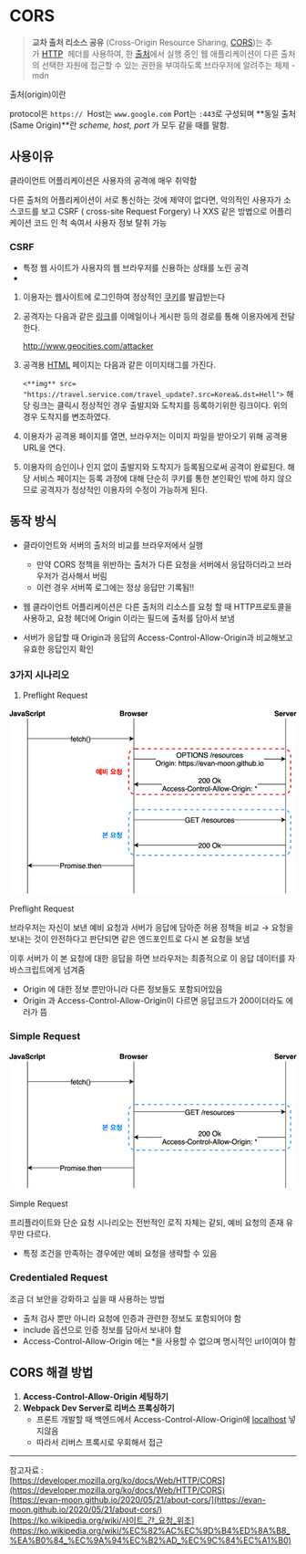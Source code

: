 # CORS

> **교차 출처 리소스 공유**
(Cross-Origin Resource Sharing, [CORS](https://developer.mozilla.org/ko/docs/Glossary/CORS))는 추가 [HTTP](https://developer.mozilla.org/ko/docs/Glossary/HTTP)  헤더를 사용하여, 한 [출처](https://developer.mozilla.org/ko/docs/Glossary/Origin)에서 실행 중인 웹 애플리케이션이 다른 출처의 선택한 자원에 접근할 수 있는 권한을 부여하도록 브라우저에 알려주는 체제 - mdn
> 

출처(origin)이란 

protocol은 `https://`  Host는 `www.google.com` Port는 `:443`로 구성되며 **동일 출처(Same Origin)**란 *scheme, host, port* 가 모두 같을 때를 말함.

## 사용이유

클라이언트 어플리케이션은 사용자의 공격에 매우 취약함

다른 출처의 어플리케이션이 서로 통신하는 것에 제약이 없다면, 악의적인 사용자가 소스코드를 보고 CSRF ( cross-site Request Forgery) 나 XXS 같은 방법으로 어플리케이션 코드 인 척 속여서 사용자 정보 탈취 가능 

### CSRF

- 특정 웹 사이트가 사용자의 웹 브라우저를 신용하는 상태를 노린 공격
- 
1. 이용자는 웹사이트에 로그인하여 정상적인 [쿠키](https://ko.wikipedia.org/wiki/HTTP_%EC%BF%A0%ED%82%A4)를 발급받는다
2. 공격자는 다음과 같은 [링크](https://ko.wikipedia.org/wiki/%ED%95%98%EC%9D%B4%ED%8D%BC%EB%A7%81%ED%81%AC)를 이메일이나 게시판 등의 경로를 통해 이용자에게 전달한다.
    
    http://www.geocities.com/attacker
    
3. 공격용 [HTML](https://ko.wikipedia.org/wiki/HTML) 페이지는 다음과 같은 이미지태그를 가진다.
    
    `<**img** src= "https://travel.service.com/travel_update?.src=Korea&.dst=Hell">`
    해당 링크는 클릭시 정상적인 경우 출발지와 도착지를 등록하기위한 링크이다. 위의 경우 도착지를 변조하였다.
    
4. 이용자가 공격용 페이지를 열면, 브라우저는 이미지 파일을 받아오기 위해 공격용 URL을 연다.
5. 이용자의 승인이나 인지 없이 출발지와 도착지가 등록됨으로써 공격이 완료된다. 해당 서비스 페이지는 등록 과정에 대해 단순히 쿠키를 통한 본인확인 밖에 하지 않으므로 공격자가 정상적인 이용자의 수정이 가능하게 된다.

## 동작 방식

- 클라이언트와 서버의 출처의 비교를 브라우저에서 실행
    - 만약 CORS 정책을 위반하는 출처가 다른 요청을 서버에서 응답하더라고 브라우저가 검사해서 버림
    - 이런 경우 서버쪽 로그에는 정상 응답만 기록됨!!

- 웹 클라이언트 어플리케이션은 다른 출처의 리소스를 요청 할 때 HTTP프로토콜을 사용하고, 요청 헤더에 Origin 이라는 필드에 출처를 담아서 보냄
- 서버가 응답할 때 Origin과 응답의 Access-Control-Allow-Origin과 비교해보고 유효한 응답인지 확인

### 3가지 시나리오

1. Preflight Request

![Preflight Request](https://raw.githubusercontent.com/dyparkkk/TIL/main/Network/img/cors1.png)

Preflight Request

브라우저는 자신이 보낸 예비 요청과 서버가 응답에 담아준 허용 정책을 비교 → 요청을 보내는 것이 안전하다고 판단되면 같은 엔드포인트로 다시 본 요청을 보냄

 이후 서버가 이 본 요청에 대한 응답을 하면 브라우저는 최종적으로 이 응답 데이터를 자바스크립트에게 넘겨줌

- Origin 에 대한 정보 뿐만아니라 다른 정보들도 포함되어있음
- Origin 과  Access-Control-Allow-Origin이 다르면 응답코드가 200이더라도 에러가 뜸

### Simple Request

![Simple Request](https://raw.githubusercontent.com/dyparkkk/TIL/main/Network/img/cors2.png)

Simple Request

프리플라이트와 단순 요청 시나리오는 전반적인 로직 자체는 같되, 예비 요청의 존재 유무만 다르다.

- 특정 조건을 만족하는 경우에만 예비 요청을 생략할 수 있음

### Credentialed Request

조금 더 보안을 강화하고 싶을 때 사용하는 방법

- 출처 검사 뿐만 아니라 요청에 인증과 관련한 정보도 포함되어야 함
- include 옵션으로 인증 정보를 담아서 보내야 함
- Access-Control-Allow-Origin 에는 *을 사용할 수 없으며 명시적인 url이여야 함

## CORS 해결 방법

1. **Access-Control-Allow-Origin 세팅하기**
2. **Webpack Dev Server로 리버스 프록싱하기**
    - 프론트 개발할 때  백엔드에서 Access-Control-Allow-Origin에 [localhost](http://localhost) 넣지않음
    - 따라서 리버스 프록시로 우회해서 접근

---
참고자료 :  
[https://developer.mozilla.org/ko/docs/Web/HTTP/CORS](https://developer.mozilla.org/ko/docs/Web/HTTP/CORS)  
[https://evan-moon.github.io/2020/05/21/about-cors/](https://evan-moon.github.io/2020/05/21/about-cors/)  
[https://ko.wikipedia.org/wiki/사이트_간_요청_위조](https://ko.wikipedia.org/wiki/%EC%82%AC%EC%9D%B4%ED%8A%B8_%EA%B0%84_%EC%9A%94%EC%B2%AD_%EC%9C%84%EC%A1%B0)  
